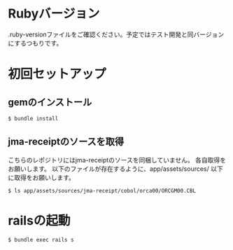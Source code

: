 # Rubyバージョン

.ruby-versionファイルをご確認ください。予定ではテスト開発と同バージョンにするつもりです。

# 初回セットアップ

## gemのインストール

```
$ bundle install
```

## jma-receiptのソースを取得

こちらのレポジトリにはjma-receiptのソースを同梱していません。
各自取得をお願いします。
以下のファイルが存在するように、app/assets/sources/ 以下に取得をお願いします。

```
$ ls app/assets/sources/jma-receipt/cobol/orca00/ORCGM00.CBL
```

# railsの起動

```
$ bundle exec rails s
```
